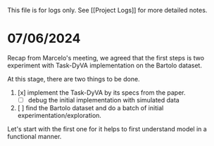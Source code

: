 This file is for logs only. See [[Project Logs]] for more detailed notes. 

# 07/06/2024
Recap from Marcelo's meeting, we agreed that the first steps is two experiment with Task-DyVA implementation on the Bartolo dataset. 

At this stage, there are two things to be done. 
1. [x] implement the Task-DyVA by its specs from the paper. 
	- [ ] debug the initial implementation with simulated data
2. [ ] find the Bartolo dataset and do a batch of initial experimentation/exploration. 

Let's start with the first one for it helps to first understand model in a functional manner.